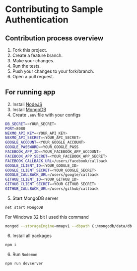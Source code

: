 # Contributing to Sample Authentication

## Contribution process overview

1. Fork this project.
2. Create a feature branch.
3. Make your changes.
4. Run the tests.
5. Push your changes to your fork/branch.
6. Open a pull request.

## For running app
2) Install [NodeJS](https://nodejs.org/uk/)
3) Install [MongoDB](https://www.mongodb.com/)
4) Create `.env` file with your configs
```sh
DB_SECRET=<YOUR_SECRET>
PORT=8080
NEXMO_API_KEY=<YOUR_API_KEY>
NEXMO_API_SECRET=<YOUR_API_SECRET>
GOOGLE_ACCOUNT=<YOUR_GOOGLE_ACCOUNT>
GOOGLE_PASSWORD=<YOUR_GOOGLE_PASS
FACEBOOK_APP_ID=<YOUR_FACEBOOK_APP_ACCOUNT>
FACEBOOK_APP_SECRET=<YOUR_FACEBOOK_APP_SECRET>
FACEBOOK_CALLBACK_URL=/users/facebook/callback
GOOGLE_CLIENT_ID=<YOUR_GOOGLE_ID>
GOOGLE_CLIENT_SECRET=<YOUR_GOOGLE_SECRET>
GOOGLE_CALLBACK_URL=/users/google/callback
GITHUB_CLIENT_ID=<YOUR_GITHUB_ID>
GITHUB_CLIENT_SECRET=<YOUR_GITHUB_SECRET>
GITHUB_CALLBACK_URL=/users/github/callback
```
5) Start MongoDB server
```sh
net start MongoDB
```
For Windows 32 bit I used this command
```sh
mongod --storageEngine=mmapv1 --dbpath C:/mongodb/data/db
```
6) Install all packages
```sh
npm i
```
6) Run `Nodemon`
```sh
npm run devserver
```